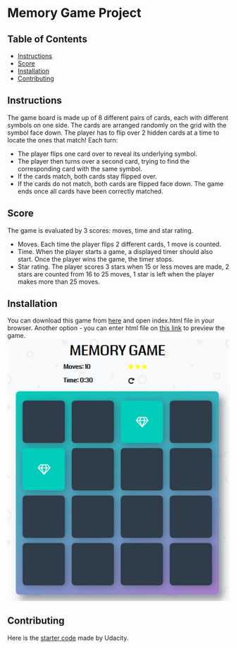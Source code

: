 # Memory Game Project

## Table of Contents

* [Instructions](#instructions)
* [Score](#score)
* [Installation](#installation)
* [Contributing](#contributing)

## Instructions

The game board is made up of 8 different pairs of cards, each with different symbols on one side. The cards are arranged randomly on the grid with the symbol face down. The player has to flip over 2 hidden cards at a time to locate the ones that match!
Each turn:
-	The player flips one card over to reveal its underlying symbol.
-	The player then turns over a second card, trying to find the corresponding card with the same symbol.
-	If the cards match, both cards stay flipped over.
-	If the cards do not match, both cards are flipped face down.
The game ends once all cards have been correctly matched.

## Score

The game is evaluated by 3 scores: moves, time and star rating.
- Moves. Each time the player flips 2 different cards, 1 move is counted.
- Time. When the player starts a game, a displayed timer should also start. Once the player wins the game, the timer stops.
- Star rating. The player scores 3 stars when 15 or less moves are made, 2 stars are counted from 16 to 25 moves, 1 star is left when the player makes more than 25 moves.

## Installation

You can download this game from [here](https://github.com/Gabriu/memory-game) and open index.html file in your browser.
Another option - you can enter html file on [this link](https://htmlpreview.github.io/) to preview the game.
![Demo version](./img/demo.jpg)

## Contributing

Here is the [starter code](https://github.com/udacity/fend-project-memory-game) made by Udacity.
